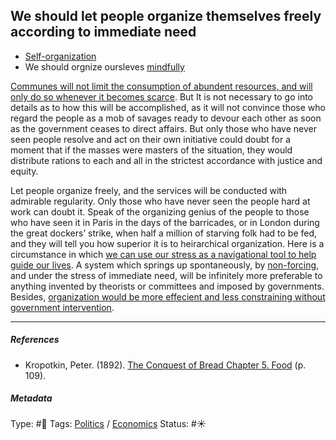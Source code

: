## We should let people organize themselves freely according to immediate need

* [Self-organization](Self-organization.md)
* We should orgnize oursleves [mindfully](Mindfulness.md)

[Communes will not limit the consumption of abundent resources, and will only do so whenever it becomes scarce](Communes%20will%20not%20limit%20the%20consumption%20of%20abundent%20resources,%20and%20will%20only%20do%20so%20whenever%20it%20becomes%20scarce.md). But It is not necessary to go into details as to how this will be accomplished, as it will not convince those who regard the people as a mob of savages ready to devour each other as soon as the government ceases to direct affairs. But only those who have never seen people resolve and act on their own initiative could doubt for a moment that if the masses were masters of the situation, they would distribute rations to each and all in the strictest accordance with justice and equity.

Let people organize freely, and the services will be conducted with admirable regularity. Only those who have never seen the people hard at work can doubt it. Speak of the organizing genius of the people to those who have seen it in Paris in the days of the barricades, or in London during the great dockers’ strike, when half a million of starving folk had to be fed, and they will tell you how superior it is to heirarchical organization. Here is a circumstance in which [we can use our stress as a navigational tool to help guide our lives](We%20can%20use%20our%20stress%20as%20a%20navigational%20tool%20to%20help%20guide%20our%20lives.md). A system which springs up spontaneously, by [non-forcing](Non-forcing.md), and under the stress of immediate need, will be infinitely more preferable to anything invented by theorists or committees and imposed by governments. Besides, [organization would be more effecient and less constraining without government intervention](Organization%20would%20be%20more%20effecient%20and%20less%20constraining%20without%20government%20intervention.md).

---

##### References

* Kropotkin, Peter. (1892). [The Conquest of Bread Chapter 5. Food](The%20Conquest%20of%20Bread%20Chapter%205.%20Food.md) (p. 109).

##### Metadata

Type: #🔴 
Tags: [Politics](Politics.md) / [Economics]() 
Status: #☀️ 
